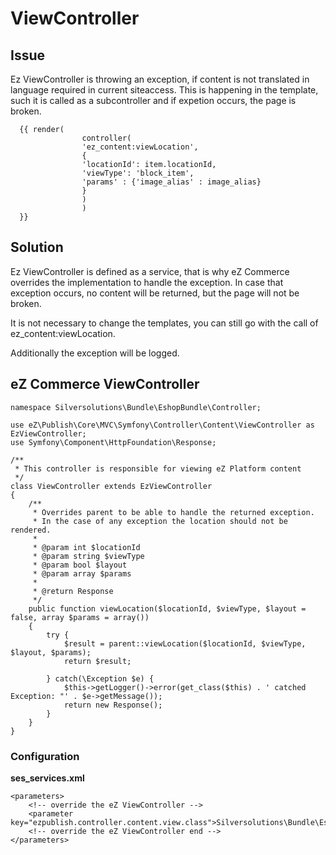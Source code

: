 #  ViewController 

## Issue

Ez ViewController is throwing an exception, if content is not translated in language required in current siteaccess. This is happening in the template, such it is called as a subcontroller and if expetion occurs, the page is broken.

``` 
  {{ render(
                controller(
                'ez_content:viewLocation',
                {
                'locationId': item.locationId,
                'viewType': 'block_item',
                'params' : {'image_alias' : image_alias}
                }
                )
                ) 
  }}
```

## Solution

Ez ViewController is defined as a service, that is why eZ Commerce overrides the implementation to handle the exception. In case that exception occurs, no content will be returned, but the page will not be broken.

It is not necessary to change the templates, you can still go with the call of ez\_content:viewLocation.

Additionally the exception will be logged.

## eZ Commerce ViewController

``` 
namespace Silversolutions\Bundle\EshopBundle\Controller;

use eZ\Publish\Core\MVC\Symfony\Controller\Content\ViewController as EzViewController;
use Symfony\Component\HttpFoundation\Response;

/**
 * This controller is responsible for viewing eZ Platform content
 */
class ViewController extends EzViewController
{
    /**
     * Overrides parent to be able to handle the returned exception.
     * In the case of any exception the location should not be rendered.
     *
     * @param int $locationId
     * @param string $viewType
     * @param bool $layout
     * @param array $params
     *
     * @return Response
     */
    public function viewLocation($locationId, $viewType, $layout = false, array $params = array())
    {
        try {
            $result = parent::viewLocation($locationId, $viewType, $layout, $params);
            return $result;

        } catch(\Exception $e) {
            $this->getLogger()->error(get_class($this) . ' catched Exception: "' . $e->getMessage());
            return new Response();
        }
    }
}
```

### Configuration

**ses\_services.xml**

``` 
<parameters>    
    <!-- override the eZ ViewController -->
    <parameter key="ezpublish.controller.content.view.class">Silversolutions\Bundle\EshopBundle\Controller\ViewController</parameter>
    <!-- override the eZ ViewController end -->
</parameters>
```

